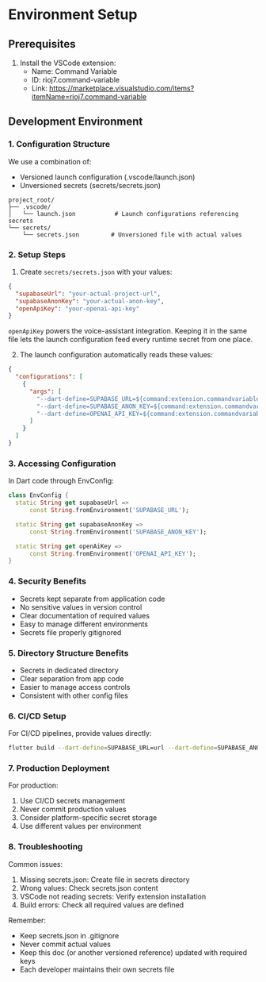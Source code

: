 # Environment Setup

## Prerequisites

1. Install the VSCode extension:
   - Name: Command Variable
   - ID: rioj7.command-variable
   - Link: https://marketplace.visualstudio.com/items?itemName=rioj7.command-variable

## Development Environment

### 1. Configuration Structure
We use a combination of:
- Versioned launch configuration (.vscode/launch.json)
- Unversioned secrets (secrets/secrets.json)

```
project_root/
├── .vscode/
│   └── launch.json           # Launch configurations referencing secrets
└── secrets/
    └── secrets.json         # Unversioned file with actual values
```

### 2. Setup Steps

1. Create `secrets/secrets.json` with your values:
```json
{
  "supabaseUrl": "your-actual-project-url",
  "supabaseAnonKey": "your-actual-anon-key",
  "openApiKey": "your-openai-api-key"
}
```

`openApiKey` powers the voice-assistant integration. Keeping it in the same file lets the launch configuration feed every runtime secret from one place.

2. The launch configuration automatically reads these values:
```json
{
  "configurations": [
    {
      "args": [
        "--dart-define=SUPABASE_URL=${command:extension.commandvariable.file.content:${workspaceFolder}/secrets/secrets.json:supabaseUrl}",
        "--dart-define=SUPABASE_ANON_KEY=${command:extension.commandvariable.file.content:${workspaceFolder}/secrets/secrets.json:supabaseAnonKey}",
        "--dart-define=OPENAI_API_KEY=${command:extension.commandvariable.file.content:${workspaceFolder}/secrets/secrets.json:openApiKey}"
      ]
    }
  ]
}
```

### 3. Accessing Configuration

In Dart code through EnvConfig:
```dart
class EnvConfig {
  static String get supabaseUrl => 
      const String.fromEnvironment('SUPABASE_URL');

  static String get supabaseAnonKey =>
      const String.fromEnvironment('SUPABASE_ANON_KEY');

  static String get openAiKey =>
      const String.fromEnvironment('OPENAI_API_KEY');
}
```

### 4. Security Benefits
- Secrets kept separate from application code
- No sensitive values in version control
- Clear documentation of required values
- Easy to manage different environments
- Secrets file properly gitignored

### 5. Directory Structure Benefits
- Secrets in dedicated directory
- Clear separation from app code
- Easier to manage access controls
- Consistent with other config files

### 6. CI/CD Setup
For CI/CD pipelines, provide values directly:
```bash
flutter build --dart-define=SUPABASE_URL=url --dart-define=SUPABASE_ANON_KEY=key
```

### 7. Production Deployment
For production:
1. Use CI/CD secrets management
2. Never commit production values
3. Consider platform-specific secret storage
4. Use different values per environment

### 8. Troubleshooting
Common issues:
1. Missing secrets.json: Create file in secrets directory
2. Wrong values: Check secrets.json content
3. VSCode not reading secrets: Verify extension installation
4. Build errors: Check all required values are defined

Remember: 
- Keep secrets.json in .gitignore
- Never commit actual values
- Keep this doc (or another versioned reference) updated with required keys
- Each developer maintains their own secrets file
